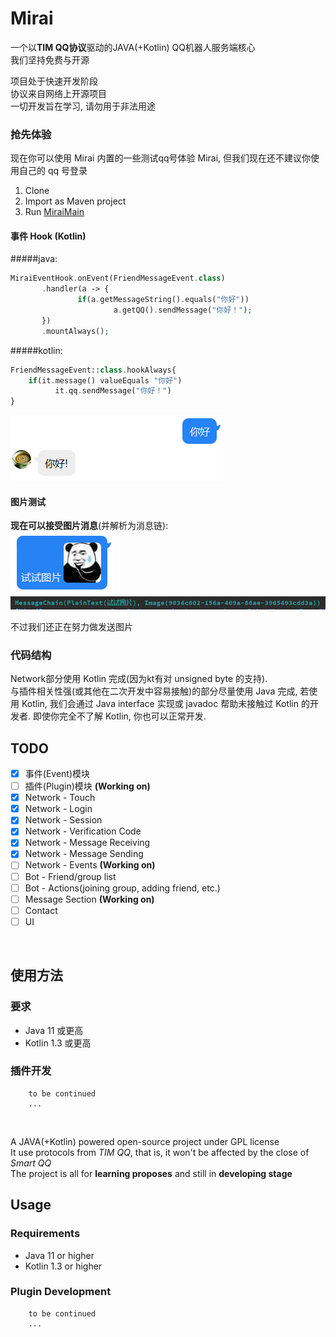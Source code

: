 # Mirai

一个以<b>TIM QQ协议</b>驱动的JAVA(+Kotlin) QQ机器人服务端核心  
我们坚持免费与开源  
  
项目处于快速开发阶段  
协议来自网络上开源项目  
一切开发旨在学习, 请勿用于非法用途

### 抢先体验
现在你可以使用 Mirai 内置的一些测试qq号体验 Mirai, 但我们现在还不建议你使用自己的 qq 号登录
1. Clone
2. Import as Maven project
3. Run [MiraiMain](mirai-core/src/main/java/net/mamoe/mirai/MiraiMain.java#L7)

#### 事件 Hook (Kotlin)
#####java:
```php
MiraiEventHook.onEvent(FriendMessageEvent.class)
       .handler(a -> {
               if(a.getMessageString().equals("你好")) 
                       a.getQQ().sendMessage("你好！");
       })
       .mountAlways();
```
#####kotlin:
```php
FriendMessageEvent::class.hookAlways{
    if(it.message() valueEquals "你好")
          it.qq.sendMessage("你好！")
}
```
![AYWVE86P](.github/A%7DYWVE860U%28%25YQD%24R1GB1%5BP.png)

#### 图片测试
**现在可以接受图片消息**(并解析为消息链):  
![JsssF](.github/J%5DCE%29IK4BU08%28EO~UVLJ%7B%5BF.png)  
![](.README_images/68f8fec9.png)

不过我们还正在努力做发送图片

### 代码结构
Network部分使用 Kotlin 完成(因为kt有对 unsigned byte 的支持).  
与插件相关性强(或其他在二次开发中容易接触)的部分尽量使用 Java 完成,
若使用 Kotlin, 我们会通过 Java interface 实现或 javadoc 帮助未接触过 Kotlin 的开发者.
即使你完全不了解 Kotlin, 你也可以正常开发.

## TODO
- [x] 事件(Event)模块  
- [ ] 插件(Plugin)模块  **(Working on)**
- [x] Network - Touch  
- [X] Network - Login
- [X] Network - Session  
- [X] Network - Verification Code
- [X] Network - Message Receiving  
- [X] Network - Message Sending  
- [ ] Network - Events **(Working on)**
- [ ] Bot - Friend/group list
- [ ] Bot - Actions(joining group, adding friend, etc.)
- [ ] Message Section **(Working on)**  
- [ ] Contact  
- [ ] UI

<br>

## 使用方法
### 要求
- Java 11 或更高
- Kotlin 1.3 或更高
### 插件开发
``` text
    to be continued
    ...
```


<br>

A JAVA(+Kotlin) powered open-source project under GPL license<br>
It use protocols from <i>TIM QQ</i>, that is, it won't be affected by the close of <i>Smart QQ</i><br>
The project is all for <b>learning proposes</b> and still in <b>developing stage</b><br>

## Usage
### Requirements
- Java 11 or higher
- Kotlin 1.3 or higher
### Plugin Development
``` text
    to be continued
    ...
```




